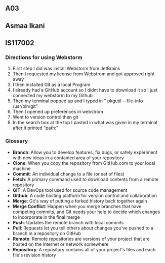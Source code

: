 ## A03
## Asmaa Ikani
## IS117002

### Directions for using Webstorm
1. First step I did was install Webstorm from JetBrains
2. Then I requested my license from Webstrom and got approved right away
3. I then installed Git as a local Program
4. I already had a GitHub account so I didnt have to download it so I just connected my webstorm to my Github
5. Then my terminal popped up and I typed in " pkgutil --file-info /usr/bin/git"
6. Then I opened up preferences in webstrom
7. Went to version control then git 
8. In the search box at the top I pasted in what was given in my terminal after it printed "path:" 

### Glossary
- **Branch**: Allow you to develop features, fix bugs, or safely experiment with new ideas in a contained area of your repository
- **Clone**: When you copy the repository from GitHub.com to your local machine
- **Commit**: An individual change to a file (or set of files)
- **Fetch**: A primary command used to download contents from a remote repository
- **GIT**: A DevOps tool used for source code management
- **Github**: A code hosting platform for version control and collaboration
- **Merge**: Git's way of putting a forked history back together again
- **Merge Conflict**: Happen when you merge branches that have competing commits, and Git needs your help to decide which changes to incorporate in the final merge
- **Push**: Updates the remote branch with local commits
- **Pull**: Requests let you tell others about changes you've pushed to a branch in a repository on GitHub
- **Remote**: Remote repositories are versions of your project that are hosted on the Internet or network somewhere
- **Repository**: A repository contains all of your project's files and each file's revision history
